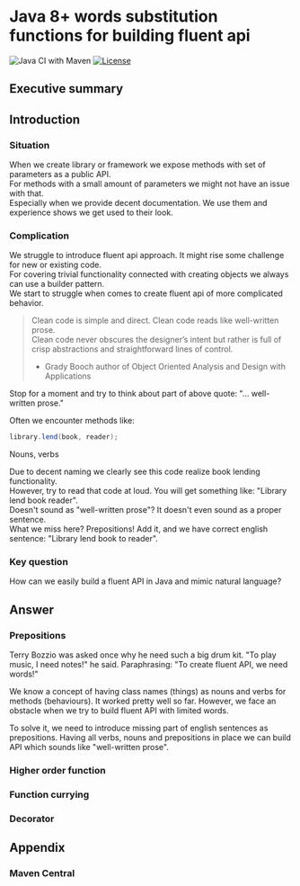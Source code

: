 # Java 8+ words substitution functions for building fluent api

![Java CI with Maven](https://github.com/stawirej/fluent-api/workflows/Java%20CI%20with%20Maven/badge.svg)
[![License](http://img.shields.io/:license-apache-blue.svg)](http://www.apache.org/licenses/LICENSE-2.0.html)

## Executive summary

## Introduction

### Situation
When we create library or framework we expose methods with set of parameters as a public API. \
For methods with a small amount of parameters we might not have an issue with that. \
Especially when we provide decent documentation. We use them and experience shows we get used to their look.

### Complication
We struggle to introduce fluent api approach. It might rise some challenge for new or existing code. \
For covering trivial functionality connected with creating objects we always can use a builder pattern. \
We start to struggle when comes to create fluent api of more complicated behavior.

> Clean code is simple and direct. Clean code reads like well-written prose. \
> Clean code never obscures the designer’s intent but rather is full of crisp abstractions and straightforward lines of control.
> * Grady Booch author of Object Oriented Analysis and Design with Applications

Stop for a moment and try to think about part of above quote: "... well-written prose."

Often we encounter methods like:
```java
library.lend(book, reader);
```

Nouns, verbs

Due to decent naming we clearly see this code realize book lending functionality. \
However, try to read that code at loud. You will get something like: "Library lend book reader".\
Doesn't sound as "well-written prose"? It doesn't even sound as a proper sentence. \
What we miss here? Prepositions! Add it, and we have correct english sentence: "Library lend book to reader".

### Key question
How can we easily build a fluent API in Java and mimic natural language?

## Answer

### Prepositions
Terry Bozzio was asked once why he need such a big drum kit. "To play music, I need notes!" he said.
Paraphrasing: "To create fluent API, we need words!"

We know a concept of having class names (things) as nouns and verbs for methods (behaviours). It worked pretty well so far. 
However, we face an obstacle when we try to build fluent API with limited words.

To solve it, we need to introduce missing part of english sentences as prepositions.
Having all verbs, nouns and prepositions in place we can build API which sounds like "well-written prose".

### Higher order function

### Function currying

### Decorator
 
## Appendix

### Maven Central